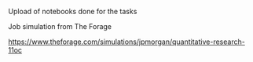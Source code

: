 Upload of notebooks done for the tasks

Job simulation from The Forage

https://www.theforage.com/simulations/jpmorgan/quantitative-research-11oc

